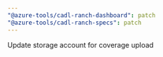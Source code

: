 ```yaml
---
"@azure-tools/cadl-ranch-dashboard": patch
"@azure-tools/cadl-ranch-specs": patch
---
```


Update storage account for coverage upload
